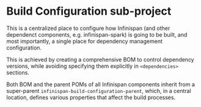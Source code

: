 # Build Configuration sub-project

This is a centralized place to configure how Infinispan (and other dependenct components, e.g. infinispan-spark)
is going to be built, and most importantly, a single place for dependency management configuration.

This is achieved by creating a comprehensive BOM to control dependency versions,
while avoiding specifying them explicitly in `<dependencies>` sections.

Both BOM and the parent POMs of all Infinispan components inherit 
from a super-parent `infinispan-build-configuration-parent`, which, in a central location, 
defines various properties that affect the build processes.
